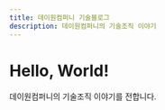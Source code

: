```yaml
---
title: 데이원컴퍼니 기술블로그
description: 데이원컴퍼니의 기술조직 이야기
---
```

# Hello, World!

데이원컴퍼니의 기술조직 이야기를 전합니다.

